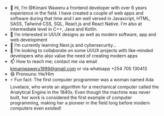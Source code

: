 - 👋 Hi, I’m @Kimani Waweru a frontend developer with over 6 years experience in the field. I have created a couple of web apps and software during that time and I am well versed in Javascript, HTML, SASS, Tailwind CSS, SQL, React.js and React Native. I'm also at intermediate level in C++, Java and Kotlin.
- 👀 I’m interested in UI/UX designs as well as modern software, app and web development
- 🌱 I’m currently learning Next.js and cybersecurity...
- 💞️ I’m looking to collaborate on some UI/UX projects with like-minded developers who also value the need of creating modern apps
- 📫 How to reach me; contact me via email kimaniwaweru1999@gmail.com or via whatsapp +254 705 130413
- 😄 Pronouns: He/Him
- ⚡ Fun fact: The first computer programmer was a woman named Ada Lovelace, who wrote an algorithm for a mechanical computer called the Analytical Engine in the 1840s. Even though the machine was never built, her work is considered the first example of computer programming, making her a pioneer in the field long before modern computers even existed!
<!---
KimJohnne/KimJohnne is a ✨ special ✨ repository because its `README.md` (this file) appears on your GitHub profile.
You can click the Preview link to take a look at your changes.
--->
